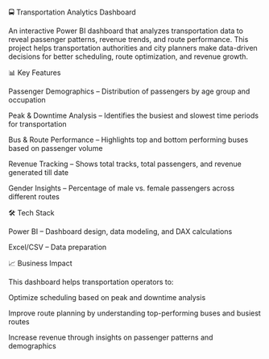 🚍 Transportation Analytics Dashboard

An interactive Power BI dashboard that analyzes transportation data to reveal passenger patterns, revenue trends, and route performance.
This project helps transportation authorities and city planners make data-driven decisions for better scheduling, route optimization, and revenue growth.

📊 Key Features

Passenger Demographics – Distribution of passengers by age group and occupation

Peak & Downtime Analysis – Identifies the busiest and slowest time periods for transportation

Bus & Route Performance – Highlights top and bottom performing buses based on passenger volume

Revenue Tracking – Shows total tracks, total passengers, and revenue generated till date

Gender Insights – Percentage of male vs. female passengers across different routes

🛠 Tech Stack

Power BI – Dashboard design, data modeling, and DAX calculations

Excel/CSV – Data preparation

📈 Business Impact

This dashboard helps transportation operators to:

Optimize scheduling based on peak and downtime analysis

Improve route planning by understanding top-performing buses and busiest routes

Increase revenue through insights on passenger patterns and demographics
